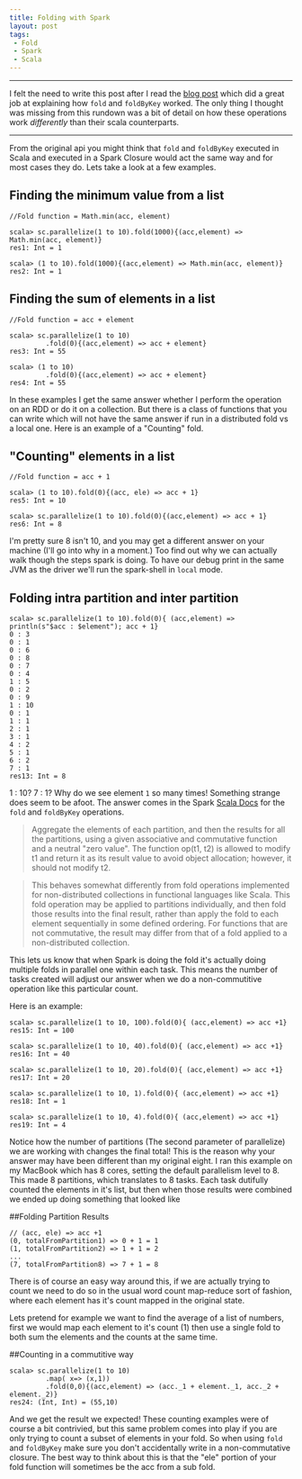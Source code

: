 ```yaml
---
title: Folding with Spark
layout: post
tags:
 - Fold
 - Spark
 - Scala
---
```


---
I felt the need to write this post after I read the [blog post](http://blog.madhukaraphatak.com/spark-rdd-fold/)
which did a great job at explaining how `fold` and `foldByKey` worked. The only thing I thought 
was missing from this rundown was a bit of detail on how these operations work *differently* than 
their scala counterparts.

---

From the original api you might think that `fold` and `foldByKey` executed in Scala and
executed in a Spark Closure would act the same way and for most cases they do. Lets take a look
at a few examples.

## Finding the minimum value from a list

    //Fold function = Math.min(acc, element)
    
    scala> sc.parallelize(1 to 10).fold(1000){(acc,element) => Math.min(acc, element)}
    res1: Int = 1

    scala> (1 to 10).fold(1000){(acc,element) => Math.min(acc, element)}
    res2: Int = 1
    
## Finding the sum of elements in a list

    //Fold function = acc + element

    scala> sc.parallelize(1 to 10)
             .fold(0){(acc,element) => acc + element}
    res3: Int = 55

    scala> (1 to 10)
             .fold(0){(acc,element) => acc + element}
    res4: Int = 55
    
In these examples I get the same answer whether I perform the operation on an RDD or do it on
a collection. But there is a class of functions that you can write which will not have the same 
answer if run in a distributed fold vs a local one. Here is an example of a "Counting" fold.

## "Counting" elements in a list 

    //Fold function = acc + 1
    
    scala> (1 to 10).fold(0){(acc, ele) => acc + 1}
    res5: Int = 10
    
    scala> sc.parallelize(1 to 10).fold(0){(acc,element) => acc + 1}
    res6: Int = 8
    
I'm pretty sure 8 isn't 10, and you may get a different answer on your machine (I'll go into why in 
a moment.) Too find out why we can actually walk though the steps spark is doing. To have our debug
print in the same JVM as the driver we'll run the spark-shell in `local` mode. 

## Folding intra partition and inter partition
    scala> sc.parallelize(1 to 10).fold(0){ (acc,element) => println(s"$acc : $element"); acc + 1}
    0 : 3
    0 : 1
    0 : 6
    0 : 8
    0 : 7
    0 : 4
    1 : 5
    0 : 2
    0 : 9
    1 : 10
    0 : 1
    1 : 1
    2 : 1
    3 : 1
    4 : 2
    5 : 1
    6 : 2
    7 : 1
    res13: Int = 8
    
1 : 10? 7 : 1? Why do we see element `1` so many times! Something strange does seem to be afoot. 
The answer comes in the Spark 
[Scala Docs](http://spark.apache.org/docs/latest/api/scala/index.html#org.apache.spark.rdd.RDD) 
for the `fold` and `foldByKey` operations. 

> Aggregate the elements of each partition, and then the results for all the partitions, 
using a given associative and commutative function and a neutral "zero value". The function 
op(t1, t2) is allowed to modify t1 and return it as its result value to avoid object allocation; 
however, it should not modify t2.

> This behaves somewhat differently from fold operations implemented for non-distributed collections 
in functional languages like Scala. This fold operation may be applied to partitions individually, 
and then fold those results into the final result, rather than apply the fold to each element 
sequentially in some defined ordering. For functions that are not commutative, the result may 
differ from that of a fold applied to a non-distributed collection.

This lets us know that when Spark is doing the fold it's actually doing multiple folds in parallel
one within each task. This means the number of tasks created will adjust our answer when we do a 
non-commutitive operation like this particular count.

Here is an example:

    scala> sc.parallelize(1 to 10, 100).fold(0){ (acc,element) => acc +1}
    res15: Int = 100

    scala> sc.parallelize(1 to 10, 40).fold(0){ (acc,element) => acc +1}
    res16: Int = 40

    scala> sc.parallelize(1 to 10, 20).fold(0){ (acc,element) => acc +1}
    res17: Int = 20

    scala> sc.parallelize(1 to 10, 1).fold(0){ (acc,element) => acc +1}
    res18: Int = 1

    scala> sc.parallelize(1 to 10, 4).fold(0){ (acc,element) => acc +1}
    res19: Int = 4
    
Notice how the number of partitions (The second parameter of parallelize) we are working with 
changes the final total! This is the reason why your answer may have been different than my original 
eight. I ran this example on my MacBook which has 8 cores, setting the default parallelism level to 8. 
This made 8 partitions, which translates to 8 tasks. Each task dutifully counted the elements in it's list, 
but then when those results were combined we ended up doing something that looked like

##Folding Partition Results

    // (acc, ele) => acc +1
    (0, totalFromPartition1) => 0 + 1 = 1
    (1, totalFromPartition2) => 1 + 1 = 2
    ...
    (7, totalFromPartition8) => 7 + 1 = 8
    
There is of course an easy way around this, if we are actually trying to count we need to do so in
the usual word count map-reduce sort of fashion, where each element has it's count mapped in the original
state.

Lets pretend for example we want to find the average of a list of numbers, first we would map each
element to it's count (1) then use a single fold to both sum the elements and the counts at the
same time.

##Counting in a commutitive way

    scala> sc.parallelize(1 to 10)
             .map( x=> (x,1))
             .fold(0,0){(acc,element) => (acc._1 + element._1, acc._2 + element._2)}
    res24: (Int, Int) = (55,10)
    
And we get the result we expected! These counting examples were of course a bit contrivied, but this
same problem comes into play if you are only trying to count a subset of elements in your fold. So 
when using `fold` and `foldByKey` make sure you don't accidentally write in a non-commutative closure. 
The best way to think about this is that the "ele" portion of your fold function will sometimes 
be the acc from a sub fold.

